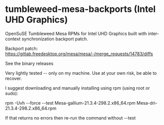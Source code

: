 # tumbleweed-mesa-backports (Intel UHD Graphics)
OpenSuSE Tumbleweed Mesa RPMs for Intel UHD Graphics built with inter-context synchronization backport patch.

Backport patch: https://gitlab.freedesktop.org/mesa/mesa/-/merge_requests/14783/diffs

See the binary releases

Very lightly tested -- only on my machine.
Use at your own risk, be able to recover.

I suggest downloading and manually installing using rpm (using root or sudo):

rpm -Uvh --force --test Mesa-gallium-21.3.4-298.2.x86_64.rpm Mesa-dri-21.3.4-298.2.x86_64.rpm

If that returns no errors then re-run the command without --test

